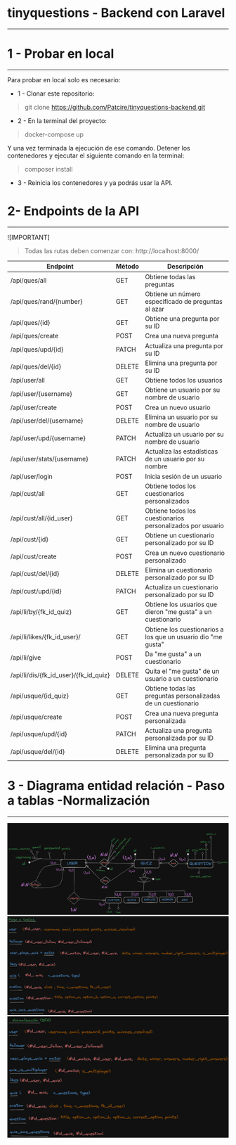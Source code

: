 # tinyquestions - Backend con Laravel
____

1 - Probar en local
=
***
Para probar en local solo es necesario:

* 1 - Clonar este repositorio:

> git clone https://github.com/Patcire/tinyquestions-backend.git

* 2 - En la terminal del proyecto:

> docker-compose up

Y una vez terminada la ejecución de ese comando. Detener los contenedores
 y ejecutar el siguiente comando en la terminal:

> composer install

* 3 - Reinicia los contenedores y ya podrás usar la API.

2- Endpoints de la API
=
***

![IMPORTANT]
> Todas las rutas deben comenzar con: http://localhost:8000/

| Endpoint                               | Método | Descripción                                             |
|----------------------------------------|--------|---------------------------------------------------------|
| /api/ques/all                          | GET    | Obtiene todas las preguntas                             |
| /api/ques/rand/{number}                | GET    | Obtiene un número especificado de preguntas al azar     |
| /api/ques/{id}                         | GET    | Obtiene una pregunta por su ID                          |
| /api/ques/create                       | POST   | Crea una nueva pregunta                                 |
| /api/ques/upd/{id}                     | PATCH  | Actualiza una pregunta por su ID                         |
| /api/ques/del/{id}                     | DELETE | Elimina una pregunta por su ID                          |
| /api/user/all                          | GET    | Obtiene todos los usuarios                              |
| /api/user/{username}                   | GET    | Obtiene un usuario por su nombre de usuario             |
| /api/user/create                       | POST   | Crea un nuevo usuario                                   |
| /api/user/del/{username}               | DELETE | Elimina un usuario por su nombre de usuario             |
| /api/user/upd/{username}               | PATCH  | Actualiza un usuario por su nombre de usuario           |
| /api/user/stats/{username}             | PATCH  | Actualiza las estadísticas de un usuario por su nombre  |
| /api/user/login                        | POST   | Inicia sesión de un usuario                             |
| /api/cust/all                          | GET    | Obtiene todos los cuestionarios personalizados          |
| /api/cust/all/{id_user}                | GET    | Obtiene todos los cuestionarios personalizados por usuario |
| /api/cust/{id}                         | GET    | Obtiene un cuestionario personalizado por su ID         |
| /api/cust/create                       | POST   | Crea un nuevo cuestionario personalizado                |
| /api/cust/del/{id}                     | DELETE | Elimina un cuestionario personalizado por su ID         |
| /api/cust/upd/{id}                     | PATCH  | Actualiza un cuestionario personalizado por su ID       |
| /api/li/by/{fk_id_quiz}                | GET    | Obtiene los usuarios que dieron "me gusta" a un cuestionario |
| /api/li/likes/{fk_id_user}/            | GET    | Obtiene los cuestionarios a los que un usuario dio "me gusta" |
| /api/li/give                           | POST   | Da "me gusta" a un cuestionario                         |
| /api/li/dis/{fk_id_user}/{fk_id_quiz}  | DELETE | Quita el "me gusta" de un usuario a un cuestionario     |
| /api/usque/{id_quiz}                   | GET    | Obtiene todas las preguntas personalizadas de un cuestionario |
| /api/usque/create                      | POST   | Crea una nueva pregunta personalizada                   |
| /api/usque/upd/{id}                    | PATCH  | Actualiza una pregunta personalizada por su ID          |
| /api/usque/del/{id}                    | DELETE | Elimina una pregunta personalizada por su ID            |


3 - Diagrama entidad relación - Paso a tablas -Normalización 
=
---

![diagram for my database](/00-images-readme/diagrama-actual.png)
![diagram for my database](/00-images-readme/actual-pasoTablas.png)
![diagram for my database](/00-images-readme/actual-norm.JPG)



